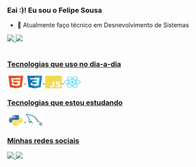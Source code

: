 ### Eai :)! Eu sou o Felipe Sousa

- 🔭 Atualmente faço técnico em Desnevolvimento de Sistemas

<div style="display:inline_block">
  <a href="https//:github.com/Lipessousa">
  <img height="150rem" src="https://github-readme-stats.vercel.app/api?username=Lipessousa&show_icons=false&theme=monokai&include_all_commits=true&count_private=false"/>
  <img height="150rem" src="https://github-readme-stats.vercel.app/api/top-langs/?username=Lipessousa&layout=compact&langs_count=16&theme=monokai"/>
</div>

<br>

<div style="display:inline_block">
  <h3>Tecnologias que uso no dia-a-dia</h3>
  <img align="center" alt="HTML" height="30" width="40" src="https://raw.githubusercontent.com/devicons/devicon/master/icons/html5/html5-original.svg"/>
  <img align="center" alt="CSS"  height="30" width="40" src="https://raw.githubusercontent.com/devicons/devicon/master/icons/css3/css3-original.svg"/>
  <img align="center" alt="JavaScript" height="30" width="40" src="https://raw.githubusercontent.com/devicons/devicon/master/icons/javascript/javascript-plain.svg"/>
  <img align="center" alt="React" height="30" width="40" src="https://raw.githubusercontent.com/devicons/devicon/master/icons/react/react-original.svg"/>
</div>

<div style="display:inline_block">
  <h3>Tecnologias que estou estudando</h3>
  <img align="center" alt="Python" height="30" width="40" src="https://raw.githubusercontent.com/devicons/devicon/master/icons/python/python-original.svg"/>
  <img align="center" alt="MySQL" height="30" width="40" src="https://raw.githubusercontent.com/devicons/devicon/master/icons/mysql/mysql-original.svg"/>
</div>

<div style="display:inline_block">
  <h3>Minhas redes sociais</h3>
  <a href="https://www.linkedin.com/in/felipe-sousa-8a7b2b241" target="_blank">
    <img src="https://img.shields.io/badge/LinkedIn-0077B5?style=for-the-badge&logo=linkedin&logoColor=black"/>
  </a>
  <a href="https://www.instagram.com/sousa_feelipe" target="_blank">
    <img src="https://img.shields.io/badge/Instagram-E4405F?style=for-the-badge&logo=instagram&logoColor=black"/>
  </a>
</div>
